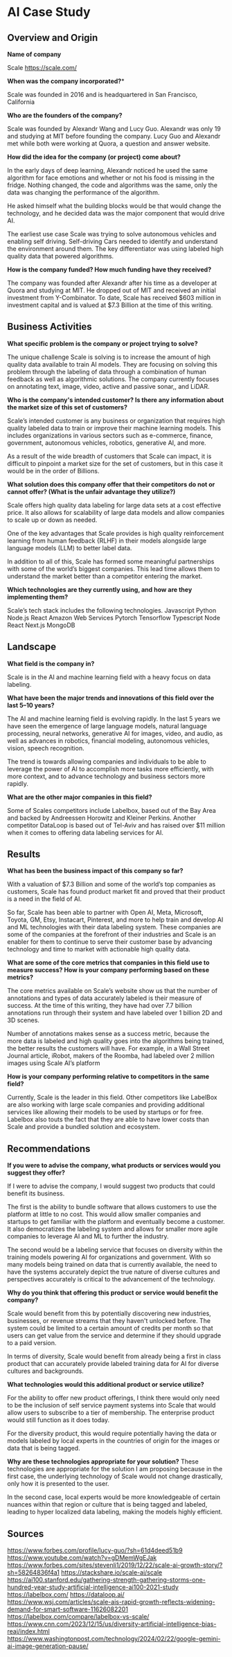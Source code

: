 # AI Case Study

## Overview and Origin

**Name of company**

Scale https://scale.com/

**When was the company incorporated?***

Scale was founded in 2016 and is headquartered in San Francisco, California

**Who are the founders of the company?**

Scale was founded by Alexandr Wang and Lucy Guo.  Alexandr was only 19 and studying at MIT before founding the
company.  Lucy Guo and Alexandr met while both were  working at Quora, a question and answer website.

**How did the idea for the company (or project) come about?**

In the early days of deep learning, Alexandr noticed he used the same algorithm for face emotions and whether or not his food is
missing in the fridge.  Nothing changed, the code and algorithms was the same, only the data was changing the
performance of the algorithm.  

He asked himself what the building blocks would be that would change the technology, and he decided data was the major
component that would drive AI.

The earliest use case Scale was trying to solve autonomous vehicles and enabling self driving.  Self-driving Cars
needed  to identify and understand the environment around them.  The key differentiator was using labeled high quality
data that powered algorithms.

**How is the company funded? How much funding have they received?**

The company was founded after Alexandr after his time as a developer at Quora and studying at MIT.  He dropped out of
MIT and received an initial investment from Y-Combinator.  To date, Scale has received $603 million in investment
capital and is valued at $7.3 Billion at the time of this writing.

## Business Activities

**What specific problem is the company or project trying to solve?**

The unique challenge Scale is solving is to increase the amount of high quality data available to train AI models. 
They are focusing on solving this problem through the labeling of data through a combination of human feedback as well
as algorithmic solutions.  The company currently focuses on annotating text, image, video, active and passive sonar,,
and LiDAR. 


**Who is the company's intended customer? Is there any information about the market size of this set of customers?**

Scale’s intended customer is any business or organization that requires high quality labeled data to train or improve
their machine learning models.  This includes organizations in various sectors such as e-commerce, finance,
government, autonomous vehicles, robotics, generative AI, and more.  

As a result of the wide breadth of customers that Scale can impact, it is difficult to pinpoint a market size for the
set of customers, but in this case it would be in the order of Billions.


**What solution does this company offer that their competitors do not or cannot offer? (What is the unfair advantage
they utilize?)**

Scale offers high quality data labeling for large data sets at a cost effective price.  It also allows for scalability
of large data models and allow companies to scale up or down as needed.

One of the key advantages that Scale provides is high quality reinforcement learning from human feedback {RLHF) in
their models alongside large language models (LLM)  to better label data.

In addition to all of this, Scale has formed some meaningful partnerships with some of the world’s biggest companies. 
This lead time allows them to understand the market better than a competitor entering the market. 

**Which technologies are they currently using, and how are they implementing them?**

Scale’s tech stack includes the following technologies.
Javascript
Python
Node.js
React
Amazon Web Services
Pytorch
Tensorflow
Typescript
Node
React
Next.js
MongoDB

## Landscape

**What field is the company in?**

Scale is in the AI and machine learning field with a heavy focus on data labeling.

**What have been the major trends and innovations of this field over the last 5&ndash;10 years?**

The AI and machine learning field is evolving rapidly.  In the last 5 years we have seen the emergence of large
language models, natural language processing, neural networks, generative AI for images, video, and audio, as well as
advances in robotics, financial modeling, autonomous vehicles, vision, speech recognition.  

The trend is towards allowing companies and individuals to be able to leverage the power of AI to accomplish more
tasks more efficiently, with more context, and to advance technology and business sectors more rapidly.

**What are the other major companies in this field?**

Some of Scales competitors include Labelbox, based out of the Bay Area and backed by Andreessen Horowitz and Kleiner
Perkins.  Another competitor DataLoop is based out of Tel-Aviv and has raised over $11 million  when it comes to
offering data labeling services for AI.


## Results

**What has been the business impact of this company so far?**

With a valuation of $7.3 Billion and some of the world’s top companies as customers, Scale has found product market
fit and proved that their product is a need in the field of AI.  

So far, Scale has been able to partner with Open AI, Meta, Microsoft, Toyota, GM, Etsy, Instacart, Pinterest, and more
to help train and develop AI and ML technologies with their data labeling system.  These companies are some of the
companies at the forefront of their industries and Scale is an enabler for them to continue to serve their customer
base by advancing technology and time to market with actionable high quality data.


**What are some of the core metrics that companies in this field use to measure success? How is your company
performing based on these metrics?**

The core metrics available on Scale’s website show us that the number of annotations and types of data accurately
labeled is their measure of success.  At the time of this writing, they have had over 7.7 billion annotations run
through their system and have labeled over 1 billion 2D and 3D scenes.  

Number of annotations makes sense as a success metric, because the more data is labeled and high quality goes into the
algorithms being trained, the better results the customers will have.  For example, in a Wall Street Journal article,
iRobot, makers of the Roomba, had labeled over 2 million images using Scale AI’s platform


**How is your company performing relative to competitors in the same field?**

Currently, Scale is the leader in this field.  Other competitors like LabelBox are also working with large scale
companies and providing additional services like allowing their models to be used by startups or for free.  Labelbox
also touts the fact that they are able to have lower costs than Scale and provide a bundled solution and ecosystem.

## Recommendations

**If you were to advise the company, what products or services would you suggest they offer?**

If I were to advise the company, I would suggest two products that could benefit its business.  

The first is the ability to bundle software that allows customers to use the platform at little to no cost.  This
would allow smaller companies and startups to get familiar with the platform and eventually become a customer.  It
also democratizes the labeling system and allows for smaller more agile companies to leverage AI and ML to further the
industry.  

The second would be a labeling service that focuses on diversity within the training models powering AI for
organizations and government.  With so many models being trained on data that is currently available, the need to have
the systems accurately depict the true nature of diverse cultures and perspectives accurately is critical to the
advancement of the technology.

**Why do you think that offering this product or service would benefit the company?**

Scale would benefit from this by potentially discovering new industries, businesses, or revenue streams that they
haven't unlocked before.  The system could be limited to a certain amount of credits per month so that users can get
value from the service and determine if they should upgrade to a paid version.

In terms of diversity, Scale would benefit from already being a first in class product that can accurately provide
labeled training data for AI for diverse cultures and backgrounds.

**What technologies would this additional product or service utilize?**

For the ability to offer new product offerings, I think there would only need to be the inclusion of self service
payment systems into Scale that would allow users to subscribe to a tier of membership.  The enterprise product would
still function as it does today.

For the diversity product, this would require potentially having the data or models labeled by local experts in the
countries of origin for the images or data that is being tagged.

**Why are these technologies appropriate for your solution?**
These technologies are appropriate for the solution I am proposing because in the first case, the underlying
technology of Scale would not change drastically, only how it is presented to the user.  

In the second case, local experts would be more knowledgeable of certain nuances within that region or culture that is
being tagged and labeled, leading to hyper localized data labeling, making the models highly efficient.  

## Sources
https://www.forbes.com/profile/lucy-guo/?sh=61d4deed51b9
https://www.youtube.com/watch?v=gDMemWgEJak
https://www.forbes.com/sites/stevenli1/2019/12/22/scale-ai-growth-story/?sh=58264836f4a1
https://stackshare.io/scale-ai/scale
https://ai100.stanford.edu/gathering-strength-gathering-storms-one-hundred-year-study-artificial-intelligence-ai100-2021-study
https://labelbox.com/
https://dataloop.ai/
https://www.wsj.com/articles/scale-ais-rapid-growth-reflects-widening-demand-for-smart-software-11626082201
https://labelbox.com/compare/labelbox-vs-scale/
https://www.cnn.com/2023/12/15/us/diversity-artificial-intelligence-bias-reaj/index.html
https://www.washingtonpost.com/technology/2024/02/22/google-gemini-ai-image-generation-pause/


